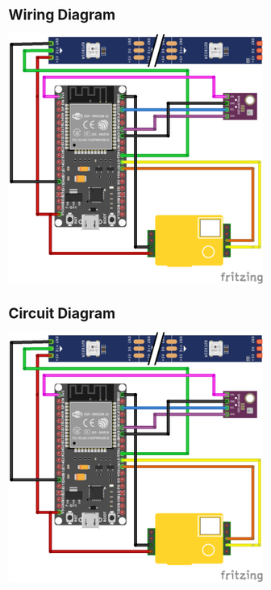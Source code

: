 # Wiring Diagram

![Wiring](CO2_Ampel_Steckplatine.png)

# Circuit Diagram

![Circuit](CO2_Ampel_Steckplatine.png)